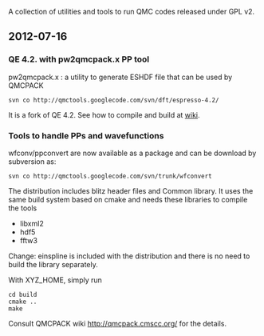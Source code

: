 A collection of utilities and tools to run QMC codes released under GPL v2.

## 2012-07-16 ##

### QE 4.2. with pw2qmcpack.x PP tool ###
pw2qmcpack.x : a utility to generate ESHDF file that can be used by QMCPACK
```
svn co http://qmctools.googlecode.com/svn/dft/espresso-4.2/
```

It is a fork of QE 4.2. See how to compile and build at [wiki](http://qmcpack.cmscc.org/how-to-guides/pwscf-converter).

### Tools to handle PPs and wavefunctions ###
wfconv/ppconvert are now available as a package and can be download by subversion as:
```
svn co http://qmctools.googlecode.com/svn/trunk/wfconvert
```

The distribution includes blitz header files and Common library. It uses the same build system based on cmake and needs these libraries to compile the tools
  * libxml2
  * hdf5
  * fftw3

Change: einspline is included with the distribution and there is no need to build the library separately.

With XYZ\_HOME, simply run
```
cd build
cmake ..
make
```

Consult QMCPACK wiki http://qmcpack.cmscc.org/  for the details.
